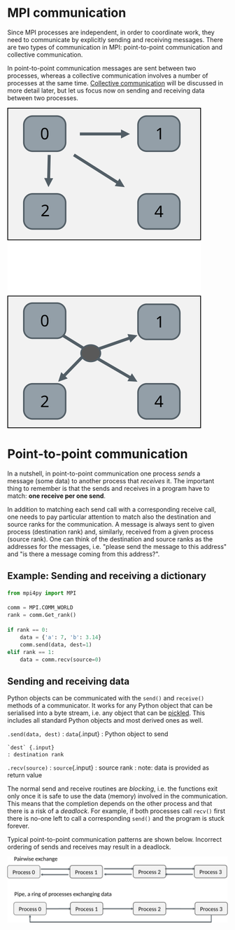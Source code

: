 # MPI communication

Since MPI processes are independent, in order to coordinate work, they need to
communicate by explicitly sending and receiving messages. There are two types
of communication in MPI: point-to-point communication and collective
communication.

In point-to-point communication messages are sent between two processes,
whereas a collective communication involves a number of processes at the same
time. [Collective communication](one-to-many.md) will be discussed in more
detail later, but let us focus now on sending and receiving data between two
processes.

![](../../img/communication-schematic.png)


# Point-to-point communication

In a nutshell, in point-to-point communication one process *sends* a message
(some data) to another process that *receives* it. The important thing to
remember is that the sends and receives in a program have to match:
**one receive per one send**.

In addition to matching each send call with a corresponding receive call, one
needs to pay particular attention to match also the destination and source
ranks for the communication. A message is always sent to given process
(destination rank) and, similarly, received from a given process (source
rank). One can think of the destination and source ranks as the addresses for
the messages, i.e. "please send the message to this address" and "is there a
message coming from this address?".


## Example: Sending and receiving a dictionary

```python
from mpi4py import MPI

comm = MPI.COMM_WORLD
rank = comm.Get_rank()

if rank == 0:
    data = {'a': 7, 'b': 3.14}
    comm.send(data, dest=1)
elif rank == 1:
    data = comm.recv(source=0)
```


## Sending and receiving data

Python objects can be communicated with the `send()` and `receive()` methods
of a communicator. It works for any Python object that can be serialised into
a byte stream, i.e. any object that can be
[pickled](https://docs.python.org/3/library/pickle.html). This includes all
standard Python objects and most derived ones as well.

`.send(data, dest)`
  : `data`{.input}
    : Python object to send

    `dest` {.input}
    : destination rank

`.recv(source)`
  : `source`{.input}
    : source rank
    : note: data is provided as return value


The normal send and receive routines are *blocking*, i.e. the functions exit
only once it is safe to use the data (memory) involved in the communication.
This means that the completion depends on the other process and that there is
a risk of a *deadlock*. For example, if both processes call `recv()` first
there is no-one left to call a corresponding `send()` and the program is
stuck forever.

Typical point-to-point communication patterns are shown below. Incorrect
ordering of sends and receives may result in a deadlock.

![](../../img/communication-patterns.png)
